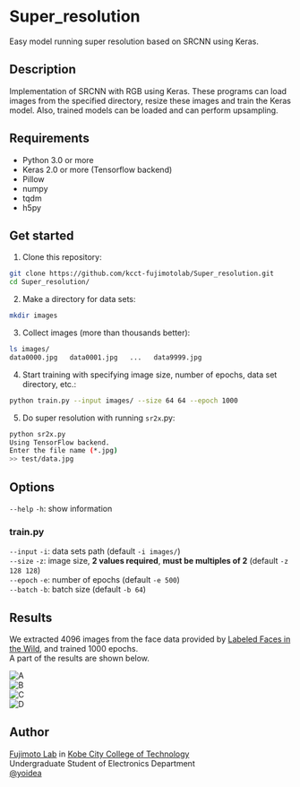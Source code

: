 # Super_resolution
Easy model running super resolution based on SRCNN using Keras.

## Description

Implementation of SRCNN with RGB using Keras.
These programs can load images from the specified directory, resize these images and train the Keras model.
Also, trained models can be loaded and can perform upsampling.

## Requirements

- Python 3.0 or more
- Keras 2.0 or more (Tensorflow backend)
- Pillow
- numpy
- tqdm
- h5py

## Get started

1. Clone this repository:
```sh
git clone https://github.com/kcct-fujimotolab/Super_resolution.git
cd Super_resolution/
```

2. Make a directory for data sets:
```sh
mkdir images
```

3. Collect images (more than thousands better):
```sh
ls images/
data0000.jpg   data0001.jpg   ...   data9999.jpg
```

4. Start training with specifying image size, number of epochs, data set directory, etc.:
```sh
python train.py --input images/ --size 64 64 --epoch 1000
```

5. Do super resolution with running `sr2x`.py:
```sh
python sr2x.py
Using TensorFlow backend.
Enter the file name (*.jpg)
>> test/data.jpg
```

## Options

`--help` `-h`: show information

### train.py

`--input` `-i`: data sets path (default `-i images/`)  
`--size` `-z`: image size, **2 values required**, **must be multiples of 2** (default `-z 128 128`)  
`--epoch` `-e`: number of epochs (default `-e 500`)  
`--batch` `-b`: batch size (default `-b 64`)  

## Results

We extracted 4096 images from the face data provided by [Labeled Faces in the Wild](http://vis-www.cs.umass.edu/lfw/), and trained 1000 epochs.  
A part of the results are shown below.

![A](https://i.imgur.com/pw5Ju2J.jpg)  
![B](https://i.imgur.com/d0Kgf4Y.jpg)  
![C](https://i.imgur.com/AMZi33p.jpg)  
![D](https://i.imgur.com/9aUd7nK.jpg)  

## Author

[Fujimoto Lab](http://www.kobe-kosen.ac.jp/~fujimoto/) in [Kobe City College of Technology](http://www.kobe-kosen.ac.jp)  
Undergraduate Student of Electronics Department  
[@yoidea](https://twitter.com/yoidea)